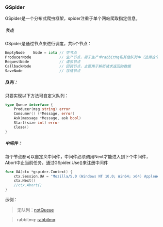 ### GSpider

GSpider是一个分布式爬虫框架，spider注重于单个网站爬取指定信息。

##### 节点

GSpider是通过节点来进行调度，共5个节点：

```go
EmptyNode    Node = iota // 空节点
ProducerNode             // 生产节点，用于生产单rabbitMq和其他队列中（选用这个节点必须实现queue）
RequestNode              // 请求节点
CallbackNode             // 回调节点，主要用于解析请求返回的数据
SaveNode                 // 存储节点
```

##### 队列：

只要实现以下方法可自定义队列：

```go
type Queue interface {
	Producer(msg string) error
	Consumer() (*Message, error)
	Ask(message *Message, ask bool)
	Start(size int) error
	Close()
}
```

##### 中间件：

每个节点都可以自定义中间件，中间件必须调用Next才能进入到下个中间件，Abort中止当前任务。通过GSpider.Use()来注册中间件

```go
func UA(ctx *gspider.Context) {
	ctx.Session.UA = "Mozilla/5.0 (Windows NT 10.0; Win64; x64) AppleWebKit/537.36 (KHTML, like Gecko) Chrome/99.0.4844.82 Safari/537.36"
	ctx.Next()
	//ctx.Abort()
}
```

示例：

> 无队列：[notQueue](https://github.com/FuSuwei/Gspider/tree/master/examples/notQueue)

> rabbitmq: [rabbitmq](https://github.com/FuSuwei/Gspider/tree/master/examples/rabbitmq)

